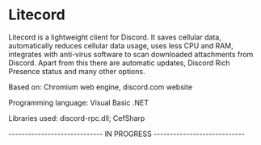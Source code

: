 # Litecord

Litecord is a lightweight client for Discord. It saves cellular data, automatically reduces cellular data usage, uses less CPU and RAM, integrates with anti-virus software to scan downloaded attachments from Discord. Apart from this there are automatic updates, Discord Rich Presence status and many other options. 

Based on: Chromium web engine, discord.com website

Programming language: Visual Basic .NET

Libraries used: discord-rpc.dll; CefSharp

----------------------------- IN PROGRESS ----------------------------
